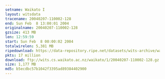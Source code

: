 ```yaml
---
setname: Waikato I
layout: witsdata
tracename: 20040207-110002-128
end: Sun Feb  8 13:00:01 2004
originalname: 20040207-110002-128
gzsize: 413 MB
len: 12:59:59
start: Sun Feb  8 00:00:02 2004
totalwirelen: 5,381 MB
ripedownload: https://data-repository.ripe.net/datasets/wits-archive/waikato/1/20040207-110002-128.gz
pkts: 17 million
download: ftp://wits.cs.waikato.ac.nz/waikato/1/20040207-110002-128.gz
size: 1,177 MB
md5: b5ecdbc57b1042f3395ad89384402900
---
```

